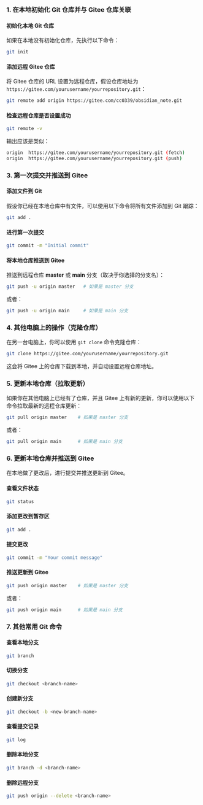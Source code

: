 
### **1. 在本地初始化 Git 仓库并与 Gitee 仓库关联**

#### **初始化本地 Git 仓库**

如果在本地没有初始化仓库，先执行以下命令：

```bash
git init
```

#### **添加远程 Gitee 仓库**

将 Gitee 仓库的 URL 设置为远程仓库，假设仓库地址为 `https://gitee.com/yourusername/yourrepository.git`：

```bash
git remote add origin https://gitee.com/cc0339/obsidian_note.git
```

#### **检查远程仓库是否设置成功**

```bash
git remote -v
```

输出应该是类似：

```bash
origin  https://gitee.com/yourusername/yourrepository.git (fetch)
origin  https://gitee.com/yourusername/yourrepository.git (push)
```

### **3. 第一次提交并推送到 Gitee**

#### **添加文件到 Git**

假设你已经在本地仓库中有文件，可以使用以下命令将所有文件添加到 Git 跟踪：

```bash
git add .
```

#### **进行第一次提交**

```bash
git commit -m "Initial commit"
```

#### **将本地仓库推送到 Gitee**

推送到远程仓库 **master** 或 **main** 分支（取决于你选择的分支名）：

```bash
git push -u origin master   # 如果是 master 分支
```

或者：

```bash
git push -u origin main     # 如果是 main 分支
```

### **4. 其他电脑上的操作（克隆仓库）**

在另一台电脑上，你可以使用 `git clone` 命令克隆仓库：

```bash
git clone https://gitee.com/yourusername/yourrepository.git
```

这会将 Gitee 上的仓库下载到本地，并自动设置远程仓库地址。

### **5. 更新本地仓库（拉取更新）**

如果你在其他电脑上已经有了仓库，并且 Gitee 上有新的更新，你可以使用以下命令拉取最新的远程仓库更新：

```bash
git pull origin master    # 如果是 master 分支
```

或者：

```bash
git pull origin main      # 如果是 main 分支
```

### **6. 更新本地仓库并推送到 Gitee**

在本地做了更改后，进行提交并推送更新到 Gitee。

#### **查看文件状态**

```bash
git status
```

#### **添加更改到暂存区**

```bash
git add .
```

#### **提交更改**

```bash
git commit -m "Your commit message"
```

#### **推送更新到 Gitee**

```bash
git push origin master    # 如果是 master 分支
```

或者：

```bash
git push origin main      # 如果是 main 分支
```

### **7. 其他常用 Git 命令**

#### **查看本地分支**

```bash
git branch
```

#### **切换分支**

```bash
git checkout <branch-name>
```

#### **创建新分支**

```bash
git checkout -b <new-branch-name>
```

#### **查看提交记录**

```bash
git log
```

#### **删除本地分支**

```bash
git branch -d <branch-name>
```

#### **删除远程分支**

```bash
git push origin --delete <branch-name>
```

